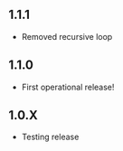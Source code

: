 <!-- https://developers.home-assistant.io/docs/add-ons/presentation#keeping-a-changelog -->

## 1.1.1
- Removed recursive loop

## 1.1.0
- First operational release!

## 1.0.X
- Testing release
